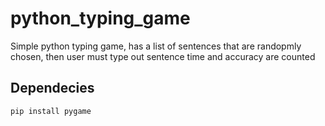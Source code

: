 # python_typing_game

Simple python typing game, has a list of sentences that are randopmly chosen, then user must type out sentence
time and accuracy are counted

## Dependecies
```
pip install pygame
```
